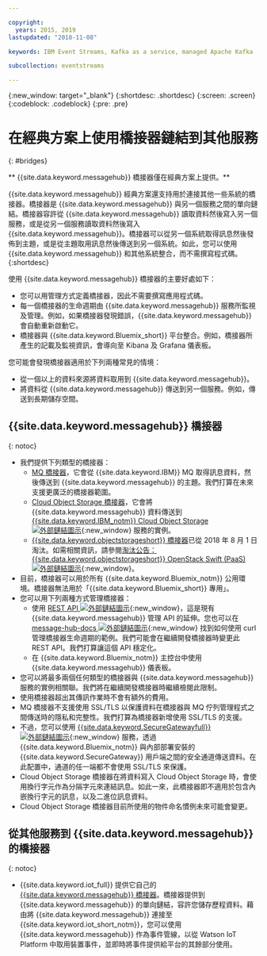 ```yaml
---

copyright:
  years: 2015, 2019
lastupdated: "2018-11-08"

keywords: IBM Event Streams, Kafka as a service, managed Apache Kafka

subcollection: eventstreams

---
```


{:new_window: target="_blank"}
{:shortdesc: .shortdesc}
{:screen: .screen}
{:codeblock: .codeblock}
{:pre: .pre}

# 在經典方案上使用橋接器鏈結到其他服務 
{: #bridges}

** {{site.data.keyword.messagehub}} 橋接器僅在經典方案上提供。**
<br/>

{{site.data.keyword.messagehub}} 經典方案還支持用於連接其他一些系統的橋接器。橋接器是 {{site.data.keyword.messagehub}} 與另一個服務之間的單向鏈結。橋接器容許從 {{site.data.keyword.messagehub}} 讀取資料然後寫入另一個服務，或是從另一個服務讀取資料然後寫入 {{site.data.keyword.messagehub}}。橋接器可以從另一個系統取得訊息然後發佈到主題，或是從主題取用訊息然後傳送到另一個系統。如此，您可以使用 {{site.data.keyword.messagehub}} 和其他系統整合，而不需撰寫程式碼。
{:shortdesc}

使用 {{site.data.keyword.messagehub}} 橋接器的主要好處如下：  

* 您可以用管理方式定義橋接器，因此不需要撰寫應用程式碼。
* 每一個橋接器的生命週期由 {{site.data.keyword.messagehub}} 服務所監視及管理。例如，如果橋接器發現錯誤，{{site.data.keyword.messagehub}} 會自動重新啟動它。
* 橋接器與 {{site.data.keyword.Bluemix_short}} 平台整合。例如，橋接器所產生的記載及監視資訊，會導向至 Kibana 及 Grafana 儀表板。

您可能會發現橋接器適用於下列兩種常見的情境：

* 從一個以上的資料來源將資料取用到 {{site.data.keyword.messagehub}}。
* 將資料從 {{site.data.keyword.messagehub}} 傳送到另一個服務。例如，傳送到長期儲存空間。

## {{site.data.keyword.messagehub}} 橋接器
{: notoc}

* 我們提供下列類型的橋接器： 
  - [MQ 橋接器](/docs/services/EventStreams?topic=eventstreams-mq_bridge)，它會從 {{site.data.keyword.IBM}} MQ 取得訊息資料，然後傳送到 {{site.data.keyword.messagehub}} 的主題。我們打算在未來支援更廣泛的橋接器範圍。
  - [Cloud Object Storage 橋接器](/docs/services/EventStreams?topic=eventstreams-cloud_object_storage_bridge)，它會將 {{site.data.keyword.messagehub}} 資料傳送到 [{{site.data.keyword.IBM_notm}} Cloud Object Storage ![外部鏈結圖示](../../icons/launch-glyph.svg "外部鏈結圖示")](docs/services/cloud-object-storage?topic=cloud-object-storage-about#about){:new_window} 服務的實例。 
  - [{{site.data.keyword.objectstorageshort}} 橋接器](/docs/services/EventStreams?topic=eventstreams-object_storage_bridge)已從 2018 年 8 月 1 日淘汰。如需相關資訊，請參閱[淘汰公告：{{site.data.keyword.objectstorageshort}} OpenStack Swift (PaaS) ![外部鏈結圖示](../../icons/launch-glyph.svg "外部鏈結圖示")](https://www.ibm.com/blogs/bluemix/2018/05/end-marketing-object-storage-openstack-swift-paas/){:new_window}。
* 目前，橋接器可以用於所有 {{site.data.keyword.Bluemix_notm}} 公用環境。橋接器無法用於「{{site.data.keyword.Bluemix_short}} 專用」。
* 您可以用下列兩種方式管理橋接器：
  - 使用 [REST API ![外部鏈結圖示](../../icons/launch-glyph.svg "外部鏈結圖示")](https://github.com/ibm-messaging/event-streams-docs){:new_window}，這是現有 {{site.data.keyword.messagehub}} 管理 API 的延伸。您也可以在 [message-hub-docs ![外部鏈結圖示](../../icons/launch-glyph.svg "外部鏈結圖示")](https://github.com/ibm-messaging/event-streams-docs){:new_window} 找到如何使用 curl 管理橋接器生命週期的範例。我們可能會在繼續開發橋接器時變更此 REST API。我們打算讓這個 API 穩定化。
  - 在 {{site.data.keyword.Bluemix_notm}} 主控台中使用 {{site.data.keyword.messagehub}} 儀表板。
* 您可以將最多兩個任何類型的橋接器與 {{site.data.keyword.messagehub}} 服務的實例相關聯。我們將在繼續開發橋接器時繼續檢閱此限制。
* 使用橋接器超出其傳訊作業時不會有額外的費用。
* MQ 橋接器不支援使用 SSL/TLS 以保護資料在橋接器與 MQ 佇列管理程式之間傳送時的隱私和完整性。我們打算為橋接器新增使用 SSL/TLS 的支援。 
* 不過，您可以使用 [{{site.data.keyword.SecureGatewayfull}} ![外部鏈結圖示](../../icons/launch-glyph.svg "外部鏈結圖示")](/docs/services/SecureGateway?topic=securegateway-getting-started-with-sg#getting-started-with-sg){:new_window}
服務，透過 {{site.data.keyword.Bluemix_notm}} 與內部部署安裝的 {{site.data.keyword.SecureGateway}} 用戶端之間的安全通道傳送資料。在此配置中，通道的任一端都不會使用
SSL/TLS 來保護。
* Cloud Object Storage 橋接器在將資料寫入 Cloud Object Storage 時，會使用換行字元作為分隔字元來連結訊息。如此一來，此橋接器即不適用於包含內嵌換行字元的訊息，以及二進位訊息資料。
* Cloud Object Storage 橋接器目前所使用的物件命名慣例未來可能會變更。

## 從其他服務到 {{site.data.keyword.messagehub}} 的橋接器
{: notoc}

* {{site.data.keyword.iot_full}} 提供它自己的 [{{site.data.keyword.messagehub}} 橋接器](/docs/services/EventStreams?topic=eventstreams-consuming_messages)。橋接器提供到 {{site.data.keyword.messagehub}} 的單向鏈結，容許您儲存歷程資料。藉由將 {{site.data.keyword.messagehub}} 連接至 {{site.data.keyword.iot_short_notm}}，您可以使用 {{site.data.keyword.messagehub}} 作為事件管線，以從 Watson IoT Platform 中取用裝置事件，並即時將事件提供給平台的其餘部分使用。 


